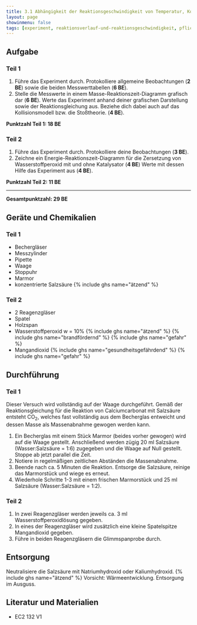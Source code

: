 ```yaml
---
title: 3.1 Abhängigkeit der Reaktionsgeschwindigkeit von Temperatur, Konzentration und Katalysator
layout: page
showinmenu: false
tags: [experiment, reaktionsverlauf-und-reaktionsgeschwindigkeit, pflichtexperiment]
---
```


## Aufgabe

### Teil 1

1. Führe das Experiment durch. Protokolliere allgemeine Beobachtungen (**2 BE**) sowie die beiden Messwerttabellen (**6 BE**).
2. Stelle die Messwerte in einem Masse-Reaktionszeit-Diagramm grafisch dar (**6 BE**). Werte das Experiment anhand deiner grafischen Darstellung sowie der Reaktionsgleichung aus. Beziehe dich dabei auch auf das Kollisionsmodell bzw. die Stoßtheorie. (**4 BE**).

**Punktzahl Teil 1: 18 BE**

### Teil 2

1. Führe das Experiment durch. Protokolliere deine Beobachtungen (**3 BE**).
2. Zeichne ein Energie-Reaktionszeit-Diagramm für die Zersetzung von Wasserstoffperoxid mit und ohne Katalysator (**4 BE**) Werte mit dessen Hilfe das Experiment aus (**4 BE**).

**Punktzahl Teil 2: 11 BE**

---

**Gesamtpunktzahl: 29 BE**

## Geräte und Chemikalien

### Teil 1

- Bechergläser
- Messzylinder
- Pipette
- Waage
- Stoppuhr
- Marmor
- konzentrierte Salzsäure {% include ghs name="ätzend" %}

### Teil 2

- 2 Reagenzgläser
- Spatel
- Holzspan
- Wasserstoffperoxid w = 10% {% include ghs name="ätzend" %} {% include ghs name="brandfördernd" %} {% include ghs name="gefahr" %}
- Mangandioxid {% include ghs name="gesundheitsgefährdend" %} {% include ghs name="gefahr" %}

## Durchführung

### Teil 1

Dieser Versuch wird vollständig auf der Waage durchgeführt. Gemäß der Reaktionsgleichung für die Reaktion von Calciumcarbonat mit Salzsäure entsteht CO<sub>2</sub>, welches fast vollständig aus dem Becherglas entweicht und dessen Masse als Massenabnahme gewogen werden kann.

1. Ein Becherglas mit einem Stück Marmor (beides vorher gewogen) wird auf die Waage gestellt. Anschließend werden zügig 20 ml Salzsäure (Wasser:Salzsäure = 1:6) zugegeben und die Waage auf Null gestellt. Stoppe ab jetzt parallel die Zeit.
2. Notiere in regelmäßigen zeitlichen Abständen die Massenabnahme.
3. Beende nach ca. 5 Minuten die Reaktion. Entsorge die Salzsäure, reinige das Marmorstück und wiege es erneut.
4. Wiederhole Schritte 1-3 mit einem frischen Marmorstück und 25 ml Salzsäure (Wasser:Salzsäure = 1:2).

### Teil 2

1. In zwei Reagenzgläser werden jeweils ca. 3 ml Wasserstoffperoxidlösung gegeben.
2. In eines der Reagenzgläser wird zusätzlich eine kleine Spatelspitze Mangandioxid gegeben.
3. Führe in beiden Reagenzgläsern die Glimmspanprobe durch.

## Entsorgung

Neutralisiere die Salzsäure mit Natriumhydroxid oder Kaliumhydroxid. {% include ghs name="ätzend" %} Vorsicht: Wärmeentwicklung. Entsorgung im Ausguss.

## Literatur und Materialien

- EC2 132 V1
